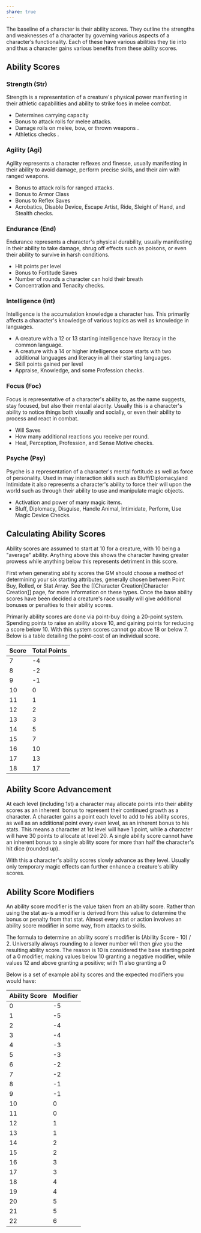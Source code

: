```yaml
---
share: true
---
```


The baseline of a character is their ability scores. They outline the strengths and weaknesses of a character by governing various aspects of a character’s functionality. Each of these have various abilities they tie into and thus a character gains various benefits from these ability scores.
## Ability Scores

### Strength (Str)

Strength is a representation of a creature's physical power manifesting in their athletic capabilities and ability to strike foes in melee combat.

- Determines carrying capacity
- Bonus to attack rolls for melee attacks.
- Damage rolls on melee, bow, or thrown weapons .
- Athletics checks .

### Agility (Agi)

Agility represents a character reflexes and finesse, usually manifesting in their ability to avoid damage, perform precise skills, and their aim with ranged weapons.

- Bonus to attack rolls for ranged attacks.
- Bonus to Armor Class
- Bonus to Reflex Saves
- Acrobatics, Disable Device, Escape Artist, Ride, Sleight of Hand, and Stealth checks.

### Endurance (End)

Endurance represents a character's physical durability, usually manifesting in their ability to take damage, shrug off effects such as poisons, or even their ability to survive in harsh conditions.

- Hit points per level
- Bonus to Fortitude Saves
- Number of rounds a character can hold their breath
- Concentration and Tenacity checks.

### Intelligence (Int)

Intelligence is the accumulation knowledge a character has. This primarily affects a character's knowledge of various topics as well as knowledge in languages.

- A creature with a 12 or 13 starting intelligence have literacy in the common language.
- A creature with a 14 or higher intelligence score starts with two additional languages and literacy in all their starting languages.
- Skill points gained per level
- Appraise, Knowledge, and some Profession checks.

### Focus (Foc)

Focus is representative of a character's ability to, as the name suggests, stay focused, but also their mental alacrity. Usually this is a character's ability to notice things both visually and socially, or even their ability to process and react in combat.

- Will Saves
- How many additional reactions you receive per round.
- Heal, Perception, Profession, and Sense Motive checks.

### Psyche (Psy)

Psyche is a representation of a character's mental fortitude as well as force of personality. Used in may interaction skills such as Bluff/Diplomacy/and Intimidate it also represents a character's ability to force their will upon the world such as through their ability to use and manipulate magic objects.

- Activation and power of many magic items.
- Bluff, Diplomacy, Disguise, Handle Animal, Intimidate, Perform, Use Magic Device Checks.

## Calculating Ability Scores

Ability scores are assumed to start at 10 for a creature, with 10 being a "average" ability. Anything above this shows the character having greater prowess while anything below this represents detriment in this score.

First when generating ability scores the GM should choose a method of determining your six starting attributes, generally chosen between Point Buy, Rolled, or Stat Array. See the [[Character Creation|Character Creation]] page, for more information on these types. Once the base ability scores have been decided a creature's race usually will give additional bonuses or penalties to their ability scores.

Primarily ability scores are done via point-buy doing a 20-point system. Spending points to raise an ability above 10, and gaining points for reducing a score below 10. With this system scores cannot go above 18 or below 7. Below is a table detailing the point-cost of an individual score.

|Score|Total Points|
|---|---|
|7|-4|
|8|-2|
|9|-1|
|10|0|
|11|1|
|12|2|
|13|3|
|14|5|
|15|7|
|16|10|
|17|13|
|18|17|

## Ability Score Advancement

At each level (including 1st) a character may allocate points into their ability scores as an inherent  bonus to represent their continued growth as a character. A character gains a point each level to add to his ability scores, as well as an additional point every even level, as an inherent bonus to his stats. This means a character at 1st level will have 1 point, while a character will have 30 points to allocate at level 20. A single ability score cannot have an inherent bonus to a single ability score for more than half the character's hit dice (rounded up).

With this a character's ability scores slowly advance as they level. Usually only temporary magic effects can further enhance a creature's ability scores.

## Ability Score Modifiers

An ability score modifier is the value taken from an ability score. Rather than using the stat as-is a modifier is derived from this value to determine the bonus or penalty from that stat. Almost every stat or action involves an ability score modifier in some way, from attacks to skills.

The formula to determine an ability score's modifier is (Ability Score - 10) / 2. Universally always rounding to a lower number will then give you the resulting ability score. The reason is 10 is considered the base starting point of a 0 modifier, making values below 10 granting a negative modifier, while values 12 and above granting a positive; with 11 also granting a 0

Below is a set of example ability scores and the expected modifiers you would have:

|Ability Score|Modifier|
|---|---|
|0|-5|
|1|-5|
|2|-4|
|3|-4|
|4|-3|
|5|-3|
|6|-2|
|7|-2|
|8|-1|
|9|-1|
|10|0|
|11|0|
|12|1|
|13|1|
|14|2|
|15|2|
|16|3|
|17|3|
|18|4|
|19|4|
|20|5|
|21|5|
|22|6|